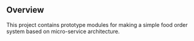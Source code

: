 ## Overview
This project contains prototype modules for making a simple food order system based on micro-service architecture.
